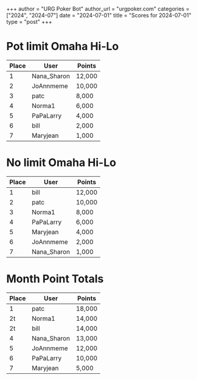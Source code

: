+++
author = "URG Poker Bot"
author_url = "urgpoker.com"
categories = ["2024", "2024-07"]
date = "2024-07-01"
title = "Scores for 2024-07-01"
type = "post"
+++
# Pot limit Omaha Hi-Lo

| Place | User | Points |
|-------|------|--------|
| 1 | Nana_Sharon | 12,000 |
| 2 | JoAnnmeme | 10,000 |
| 3 | patc | 8,000 |
| 4 | Norma1 | 6,000 |
| 5 | PaPaLarry | 4,000 |
| 6 | bill | 2,000 |
| 7 | Maryjean | 1,000 |

# No limit Omaha Hi-Lo

| Place | User | Points |
|-------|------|--------|
| 1 | bill | 12,000 |
| 2 | patc | 10,000 |
| 3 | Norma1 | 8,000 |
| 4 | PaPaLarry | 6,000 |
| 5 | Maryjean | 4,000 |
| 6 | JoAnnmeme | 2,000 |
| 7 | Nana_Sharon | 1,000 |

# Month Point Totals

| Place | User | Points |
|-------|------|--------|
| 1 | patc | 18,000 |
| 2t | Norma1 | 14,000 |
| 2t | bill | 14,000 |
| 4 | Nana_Sharon | 13,000 |
| 5 | JoAnnmeme | 12,000 |
| 6 | PaPaLarry | 10,000 |
| 7 | Maryjean | 5,000 |
